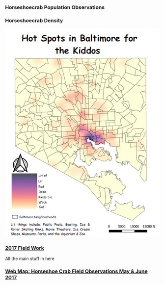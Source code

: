### Horseshoecrab Population Observations 

### Horseshoecrab Density 
<img src="../images/HeatMap.PNG"/>
 
### [2017 Field Work](project2_486/Fieldwork.md)
All the main stuff in here 

### [Web Map: Horseshoe Crab Field Observations May & June 2017](/NewWebMap/qgis2web_2020_04_19-15_30_31_588277)

